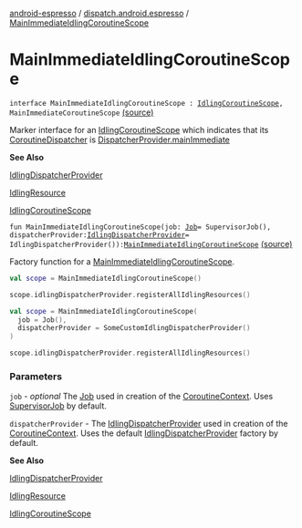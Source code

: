 [android-espresso](../index.md) / [dispatch.android.espresso](index.md) / [MainImmediateIdlingCoroutineScope](./-main-immediate-idling-coroutine-scope.md)

# MainImmediateIdlingCoroutineScope

`interface MainImmediateIdlingCoroutineScope : `[`IdlingCoroutineScope`](-idling-coroutine-scope/index.md)`, MainImmediateCoroutineScope` [(source)](https://github.com/RBusarow/Dispatch/tree/master/android-espresso/src/main/java/dispatch/android/espresso/IdlingCoroutineScope.kt#L68)

Marker interface for an [IdlingCoroutineScope](-idling-coroutine-scope/index.md) which indicates that its [CoroutineDispatcher](https://kotlin.github.io/kotlinx.coroutines/kotlinx-coroutines-core/kotlinx.coroutines/-coroutine-dispatcher/index.html) is [DispatcherProvider.mainImmediate](#)

**See Also**

[IdlingDispatcherProvider](-idling-dispatcher-provider/index.md)

[IdlingResource](#)

[IdlingCoroutineScope](-idling-coroutine-scope/index.md)

`fun MainImmediateIdlingCoroutineScope(job: `[`Job`](https://kotlin.github.io/kotlinx.coroutines/kotlinx-coroutines-core/kotlinx.coroutines/-job/index.html)` = SupervisorJob(), dispatcherProvider: `[`IdlingDispatcherProvider`](-idling-dispatcher-provider/index.md)` = IdlingDispatcherProvider()): `[`MainImmediateIdlingCoroutineScope`](./-main-immediate-idling-coroutine-scope.md) [(source)](https://github.com/RBusarow/Dispatch/tree/master/android-espresso/src/main/java/dispatch/android/espresso/IdlingCoroutineScope.kt#L171)

Factory function for a [MainImmediateIdlingCoroutineScope](./-main-immediate-idling-coroutine-scope.md).

``` kotlin
val scope = MainImmediateIdlingCoroutineScope()

scope.idlingDispatcherProvider.registerAllIdlingResources()
```

``` kotlin
val scope = MainImmediateIdlingCoroutineScope(
  job = Job(),
  dispatcherProvider = SomeCustomIdlingDispatcherProvider()
)

scope.idlingDispatcherProvider.registerAllIdlingResources()
```

### Parameters

`job` - *optional* The [Job](https://kotlin.github.io/kotlinx.coroutines/kotlinx-coroutines-core/kotlinx.coroutines/-job/index.html) used in creation of the [CoroutineContext](https://kotlinlang.org/api/latest/jvm/stdlib/kotlin.coroutines/-coroutine-context/index.html).  Uses [SupervisorJob](https://kotlin.github.io/kotlinx.coroutines/kotlinx-coroutines-core/kotlinx.coroutines/-supervisor-job.html) by default.

`dispatcherProvider` - The [IdlingDispatcherProvider](-idling-dispatcher-provider/index.md) used in creation of the [CoroutineContext](https://kotlinlang.org/api/latest/jvm/stdlib/kotlin.coroutines/-coroutine-context/index.html).
Uses the default [IdlingDispatcherProvider](-idling-dispatcher-provider/index.md) factory by default.

**See Also**

[IdlingDispatcherProvider](-idling-dispatcher-provider/index.md)

[IdlingResource](#)

[IdlingCoroutineScope](-idling-coroutine-scope/index.md)

